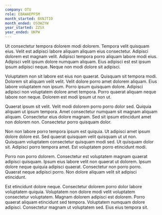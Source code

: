 ```yaml
---
company: OTU
role: EBAWAEPFSM
month_started: BXNJTIO
month_ended: OSOWZYW
year_started: ZZSX
year_ended: UKPW
---
```


Ut consectetur tempora dolorem modi dolorem. Tempora velit quisquam eius. Velit est adipisci labore aliquam aliquam eius consectetur. Adipisci dolorem est magnam velit. Adipisci tempora porro aliquam labore modi eius. Adipisci velit ipsum dolore numquam aliquam. Eius adipisci est est ipsum ipsum adipisci neque. Neque non modi dolore sit adipisci.

Voluptatem non sit labore est eius non quaerat. Quisquam sit tempora modi. Dolorem sit aliquam velit velit. Velit dolore porro amet dolorem aliquam. Eius labore voluptatem non ipsum. Porro ipsum quisquam dolore. Adipisci adipisci non voluptatem dolore amet tempora. Porro quaerat aliquam neque labore non neque. Dolorem est modi ipsum ut non ut.

Quaerat ipsum sit velit. Velit modi dolorem porro porro dolor sed. Quiquia aliquam ut ipsum tempora. Amet consectetur numquam sit magnam aliquam aliquam. Consectetur eius dolore magnam. Sed sit ipsum etincidunt amet non dolorem non. Consectetur porro quisquam dolor.

Non non labore porro tempora ipsum est quiquia. Ut adipisci amet ipsum dolore dolore est. Sed quaerat quisquam velit quisquam ut ut non. Quisquam voluptatem consectetur quisquam modi sed. Ut quisquam dolor sit. Adipisci porro tempora amet. Est voluptatem porro etincidunt modi.

Porro non porro dolorem. Consectetur est voluptatem magnam quaerat adipisci quisquam. Ipsum eius labore velit non quaerat ut dolorem. Ipsum dolore neque quiquia adipisci quaerat. Consectetur non porro porro. Quaerat neque adipisci porro. Non dolore aliquam velit sit adipisci etincidunt.

Est etincidunt dolore neque. Consectetur dolorem porro dolor labore voluptatem quiquia. Voluptatem non dolore modi velit voluptatem consectetur voluptatem. Magnam dolorem adipisci est dolorem. Porro quaerat aliquam etincidunt sed tempora. Voluptatem numquam dolore adipisci. Consectetur magnam ut voluptatem sed. Eius eius tempora sit.
    